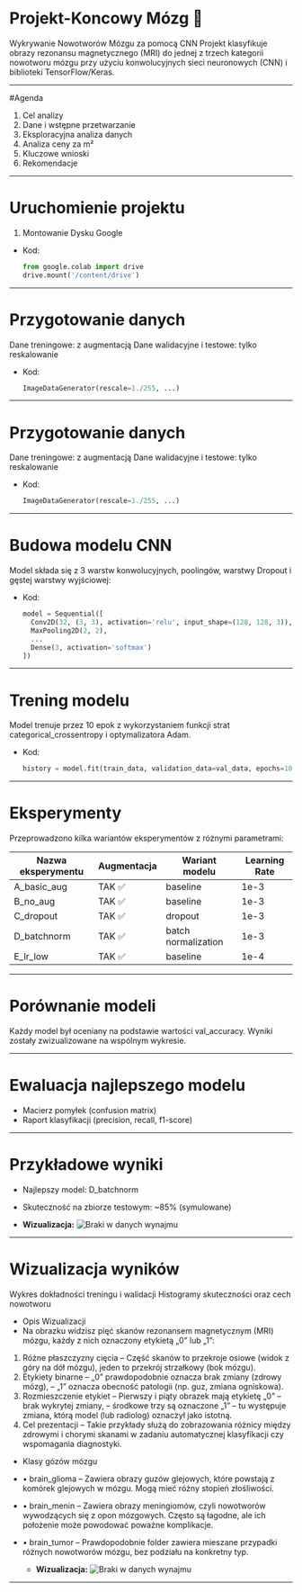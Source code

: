 # Projekt-Koncowy Mózg 🧠
Wykrywanie Nowotworów Mózgu za pomocą CNN
Projekt klasyfikuje obrazy rezonansu magnetycznego (MRI) do jednej z trzech kategorii nowotworu mózgu przy użyciu konwolucyjnych sieci neuronowych (CNN) i biblioteki TensorFlow/Keras.

---

#Agenda  
1. Cel analizy  
2. Dane i wstępne przetwarzanie  
3. Eksploracyjna analiza danych  
4. Analiza ceny za m²  
5. Kluczowe wnioski  
7. Rekomendacje  

---
# Uruchomienie projektu
1. Montowanie Dysku Google
- Kod:  
  ```python
  from google.colab import drive
  drive.mount('/content/drive')
---
# Przygotowanie danych
Dane treningowe: z augmentacją
Dane walidacyjne i testowe: tylko reskalowanie
- Kod:  
  ```python
  ImageDataGenerator(rescale=1./255, ...)

---
# Przygotowanie danych
Dane treningowe: z augmentacją
Dane walidacyjne i testowe: tylko reskalowanie
- Kod:  
  ```python
  ImageDataGenerator(rescale=1./255, ...)
  
----
# Budowa modelu CNN
Model składa się z 3 warstw konwolucyjnych, poolingów, warstwy Dropout i gęstej warstwy wyjściowej:

- Kod:  
  ```python
  model = Sequential([
    Conv2D(32, (3, 3), activation='relu', input_shape=(128, 128, 3)),
    MaxPooling2D(2, 2),
    ...
    Dense(3, activation='softmax')
  ])

---
# Trening modelu
Model trenuje przez 10 epok z wykorzystaniem funkcji strat categorical_crossentropy i optymalizatora Adam.

- Kod:  
  ```python
  history = model.fit(train_data, validation_data=val_data, epochs=10)

---
# Eksperymenty
Przeprowadzono kilka wariantów eksperymentów z różnymi parametrami:

| Nazwa eksperymentu | Augmentacja | Wariant modelu     | Learning Rate |
| ------------------ | ----------- | ------------------ | ------------|
| A_basic_aug      | TAK  ✅       | baseline            | 1e-3         |
| B_no_aug         | TAK  ✅       | baseline            | 1e-3         |
| C_dropout        | TAK  ✅       | dropout             | 1e-3         |
| D_batchnorm      | TAK  ✅       | batch normalization | 1e-3         |
| E_lr_low         | TAK  ✅       | baseline            | 1e-4         |

---
#  Porównanie modeli
Każdy model był oceniany na podstawie wartości val_accuracy. Wyniki zostały zwizualizowane na wspólnym wykresie.

---

# Ewaluacja najlepszego modelu
- Macierz pomyłek (confusion matrix)
- Raport klasyfikacji (precision, recall, f1-score)

---
# Przykładowe wyniki
- Najlepszy model: D_batchnorm
- Skuteczność na zbiorze testowym: ~85% (symulowane)

- **Wizualizacja:**
![Braki w danych wynajmu](image/zd5.jpg)


---

# Wizualizacja wyników
Wykres dokładności treningu i walidacji
Histogramy skuteczności oraz cech nowotworu

- Opis Wizualizacji
- Na obrazku widzisz pięć skanów rezonansem magnetycznym (MRI) mózgu, każdy z nich oznaczony etykietą „0” lub „1”:
1.	Różne płaszczyzny cięcia – Część skanów to przekroje osiowe (widok z góry na dół mózgu), jeden to przekrój strzałkowy (bok mózgu).
2.	Etykiety binarne – „0” prawdopodobnie oznacza brak zmiany (zdrowy mózg), – „1” oznacza obecność patologii (np. guz, zmiana ogniskowa).
3.	Rozmieszczenie etykiet – Pierwszy i piąty obrazek mają etykietę „0” – brak wykrytej zmiany, – środkowe trzy są oznaczone „1” – tu występuje zmiana, którą model (lub radiolog) oznaczył jako istotną.
4.	Cel prezentacji – Takie przykłady służą do zobrazowania różnicy między zdrowymi i chorymi skanami w zadaniu automatycznej klasyfikacji czy wspomagania diagnostyki.

- Klasy gózów mózgu
- •	brain_glioma – Zawiera obrazy guzów glejowych, które powstają z komórek glejowych w mózgu. Mogą mieć różny stopień złośliwości.
- •	brain_menin – Zawiera obrazy meningiomów, czyli nowotworów wywodzących się z opon mózgowych. Często są łagodne, ale ich położenie może powodować poważne komplikacje.
- •	brain_tumor – Prawdopodobnie folder zawiera mieszane przypadki różnych nowotworów mózgu, bez podziału na konkretny typ.


  - **Wizualizacja:**
![Braki w danych wynajmu](image/zd1.jpg)

----























  

  



